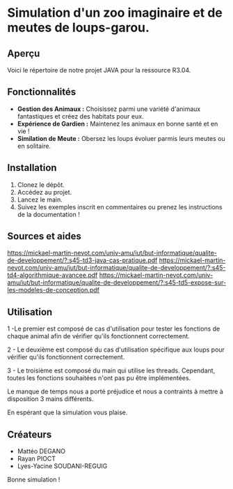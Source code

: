 # Simulation d'un zoo imaginaire et de meutes de loups-garou.

## Aperçu

Voici le répertoire de notre projet JAVA pour la ressource R3.04.

## Fonctionnalités

- **Gestion des Animaux :** Choisissez parmi une variété d'animaux fantastiques et créez des habitats pour eux.
- **Expérience de Gardien :** Maintenez les animaux en bonne santé et en vie !
- **Similation de Meute :** Obersez les loups évoluer parmis leurs meutes ou en solitaire.

## Installation

1. Clonez le dépôt.
2. Accédez au projet.
3. Lancez le main.
4. Suivez les exemples inscrit en commentaires ou prenez les instructions de la documentation !

## Sources et aides

https://mickael-martin-nevot.com/univ-amu/iut/but-informatique/qualite-de-developpement/?:s45-td3-java-cas-pratique.pdf
https://mickael-martin-nevot.com/univ-amu/iut/but-informatique/qualite-de-developpement/?:s45-td4-algorithmique-avancee.pdf
https://mickael-martin-nevot.com/univ-amu/iut/but-informatique/qualite-de-developpement/?:s45-td5-expose-sur-les-modeles-de-conception.pdf

## Utilisation

1 -Le premier est composé de cas d'utilisation pour tester les fonctions de chaque animal afin de vérifier qu'ils fonctionnent correctement.

2 - Le deuxième est composé du cas d'utilisation spécifique aux loups pour vérifier qu'ils fonctionnent correctement.

3 - Le troisième est composé du main qui utilise les threads. Cependant, toutes les fonctions souhaitées n'ont pas pu être implémentées.

Le manque de temps nous a porté préjudice et nous a contraints à mettre à disposition 3 mains différents.


En espérant que la simulation vous plaise.


## Créateurs

- Mattéo DEGANO
- Rayan PIOCT
- Lyes-Yacine SOUDANI-REGUIG

Bonne simulation !
